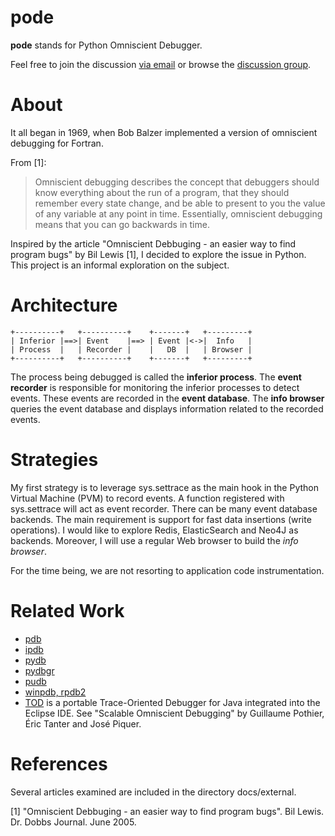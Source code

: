 pode
====

**pode** stands for Python Omniscient Debugger.

Feel free to join the discussion [via email](mailto:pode_py@googlegroups.com)
or  browse the [discussion group](https://groups.google.com/forum/?fromgroups#!forum/pode_py).

About
=======

It all began in 1969, when Bob Balzer implemented a version of omniscient debugging for Fortran.

From [1]:

> Omniscient debugging describes the concept that debuggers should know everything about the run of a program,
> that they should remember every state change, and be able to present to you the value of any variable at any
> point in time. Essentially, omniscient debugging means that you can go backwards in time.

Inspired by the article "Omniscient Debbuging - an easier way to find program bugs" by Bil Lewis [1],
I decided to explore the issue in Python.
This project is an informal exploration on the subject.



Architecture
============

    +----------+   +----------+    +-------+   +---------+
    | Inferior |==>| Event    |==> | Event |<->|  Info   |
    | Process  |   | Recorder |    |   DB  |   | Browser |
    +----------+   +----------+    +-------+   +---------+

 The process being debugged is called the **inferior process**.
 The **event recorder** is responsible for monitoring the inferior processes to detect events.
 These events are recorded in the **event database**.
 The **info browser** queries the event database and displays information related to the recorded events.


Strategies
==========

My first strategy is to leverage sys.settrace as the main hook in the Python Virtual Machine (PVM) to record events.
A function registered with sys.settrace will act as event recorder.
There can be many event database backends. The main requirement is support for fast data insertions (write operations).
I would like to explore Redis, ElasticSearch and Neo4J as backends.
Moreover, I will use a regular Web browser to build the *info browser*.

For the time being, we are not resorting to application code instrumentation.


Related Work
============

 * [pdb](http://docs.python.org/2/library/pdb.html)
 * [ipdb](http://pypi.python.org/pypi/ipdb)
 * [pydb](http://bashdb.sourceforge.net/pydb/)
 * [pydbgr](http://code.google.com/p/pydbgr/)
 * [pudb](http://pypi.python.org/pypi/pudb)
 * [winpdb, rpdb2](http://winpdb.org/)
 * [TOD](http://pleiad.dcc.uchile.cl/tod/) is a portable Trace-Oriented Debugger for Java integrated into the Eclipse IDE.
   See "Scalable Omniscient Debugging" by Guillaume Pothier, Éric Tanter and José Piquer.


References
==========

Several articles examined are included in the directory docs/external.

[1] "Omniscient Debbuging - an easier way to find program bugs".
     Bil Lewis. Dr. Dobbs Journal.   June 2005.
